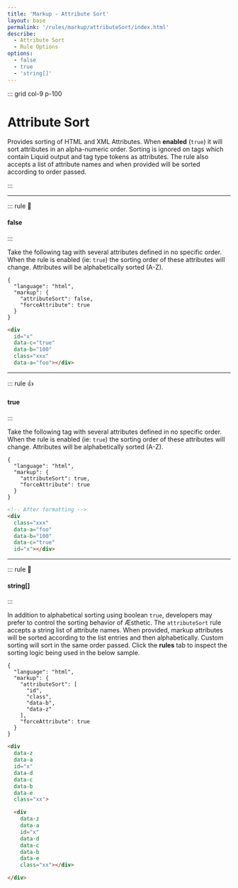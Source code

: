 ```yaml
---
title: 'Markup - Attribute Sort'
layout: base
permalink: '/rules/markup/attributeSort/index.html'
describe:
  - Attribute Sort
  - Rule Options
options:
  - false
  - true
  - 'string[]'
---
```


::: grid col-9 p-100

# Attribute Sort

Provides sorting of HTML and XML Attributes. When **enabled** (`true`) it will sort attributes in an alpha-numeric order. Sorting is ignored on tags which contain Liquid output and tag type tokens as attributes. The rule also accepts a list of attribute names and when provided will be sorted according to order passed.

:::

<!--

🙌 - Recommended Choice
👍 - Good Choice
👎 - Not Recommended
🤡 - Clown Choice
😳 - Bad Choice

-->

---

::: rule 🙌

#### false

:::

Take the following tag with several attributes defined in no specific order. When the rule is enabled (ie: `true`) the sorting order of these attributes will change. Attributes will be alphabetically sorted (A-Z).

```json:rules
{
  "language": "html",
  "markup": {
    "attributeSort": false,
    "forceAttribute": true
  }
}
```

<!-- prettier-ignore -->
```html
<div
  id="x"
  data-c="true"
  data-b="100"
  class="xxx"
  data-a="foo"></div>
```

---

::: rule 👍

#### true

:::

Take the following tag with several attributes defined in no specific order. When the rule is enabled (ie: `true`) the sorting order of these attributes will change. Attributes will be alphabetically sorted (A-Z).

```json:rules
{
  "language": "html",
  "markup": {
    "attributeSort": true,
    "forceAttribute": true
  }
}
```

<!-- prettier-ignore -->
```html
<!-- After formatting -->
<div
  class="xxx"
  data-a="foo"
  data-b="100"
  data-c="true"
  id="x"></div>
```

---

::: rule 🙌

#### string[]

:::

In addition to alphabetical sorting using boolean `true`, developers may prefer to control the sorting behavior of Æsthetic. The `attributeSort` rule accepts a string list of attribute names. When provided, markup attributes will be sorted according to the list entries and then alphabetically. Custom sorting will sort in the same order passed. Click the **rules** tab to inspect the sorting logic being used in the below sample.

```json:rules
{
  "language": "html",
  "markup": {
    "attributeSort": [
      "id",
      "class",
      "data-b",
      "data-z"
    ],
    "forceAttribute": true
  }
}
```

<!-- prettier-ignore -->
```html
<div
  data-z
  data-a
  id="x"
  data-d
  data-c
  data-b
  data-e
  class="xx">

  <div
    data-z
    data-a
    id="x"
    data-d
    data-c
    data-b
    data-e
    class="xx"></div>

</div>
```
